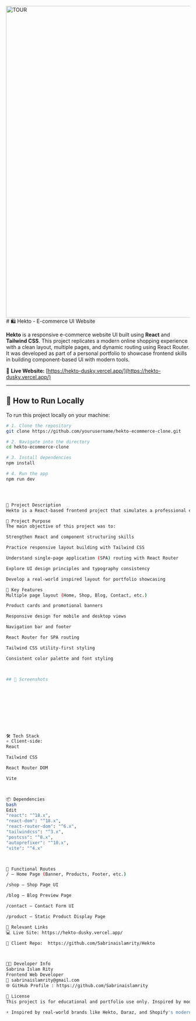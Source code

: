 <img width="1179" height="853" alt="TOUR" src="https://github.com/user-attachments/assets/9c21ad0d-c124-48a0-a234-c1887e936ab2" /># 🛍️ Hekto - E-commerce UI Website

**Hekto** is a responsive e-commerce website UI built using **React** and **Tailwind CSS**. This project replicates a modern online shopping experience with a clean layout, multiple pages, and dynamic routing using React Router. It was developed as part of a personal portfolio to showcase frontend skills in building component-based UI with modern tools.

🔗 **Live Website:** [https://hekto-dusky.vercel.app/](https://hekto-dusky.vercel.app/)

---

## 🧪 How to Run Locally

To run this project locally on your machine:

```bash
# 1. Clone the repository
git clone https://github.com/yourusername/hekto-ecommerce-clone.git

# 2. Navigate into the directory
cd hekto-ecommerce-clone

# 3. Install dependencies
npm install

# 4. Run the app
npm run dev




📄 Project Description
Hekto is a React-based frontend project that simulates a professional e-commerce website interface. It features a clean UI, multiple navigation pages, and responsive design. Though this is a frontend-only build (no backend), it reflects a complete customer-facing experience with smooth navigation and layout responsiveness.

🎯 Project Purpose
The main objective of this project was to:

Strengthen React and component structuring skills

Practice responsive layout building with Tailwind CSS

Understand single-page application (SPA) routing with React Router

Explore UI design principles and typography consistency

Develop a real-world inspired layout for portfolio showcasing

🌟 Key Features
Multiple page layout (Home, Shop, Blog, Contact, etc.)

Product cards and promotional banners

Responsive design for mobile and desktop views

Navigation bar and footer

React Router for SPA routing

Tailwind CSS utility-first styling

Consistent color palette and font styling



## 📸 Screenshots










🛠️ Tech Stack
⚛️ Client-side:
React

Tailwind CSS

React Router DOM

Vite



📦 Dependencies
bash
Edit
"react": "^18.x",
"react-dom": "^18.x",
"react-router-dom": "^6.x",
"tailwindcss": "^3.x",
"postcss": "^8.x",
"autoprefixer": "^10.x",
"vite": "^4.x"



🚀 Functional Routes
/ – Home Page (Banner, Products, Footer, etc.)

/shop – Shop Page UI

/blog – Blog Preview Page

/contact – Contact Form UI

/product – Static Product Display Page

🔗 Relevant Links
💻 Live Site: https://hekto-dusky.vercel.app/

🧾 Client Repo:  https://github.com/Sabrinaislamrity/Hekto



👩‍💻 Developer Info
Sabrina Islam Rity
Frontend Web Developer
📧 sabrinaislamrity@gmail.com
🌐 GitHub Profile : https://github.com/Sabrinaislamrity

📄 License
This project is for educational and portfolio use only. Inspired by modern e-commerce platforms and design references. No commercial rights intended.

⚡ Inspired by real-world brands like Hekto, Daraz, and Shopify's modern storefronts.
